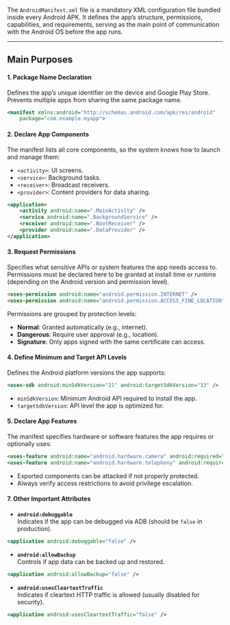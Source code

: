 The `AndroidManifest.xml` file is a mandatory XML configuration file bundled inside every Android APK. It defines the app’s structure, permissions, capabilities, and requirements, serving as the main point of communication with the Android OS before the app runs.

---

## Main Purposes

#### 1. Package Name Declaration

Defines the app’s unique identifier on the device and Google Play Store. Prevents multiple apps from sharing the same package name.

```xml
<manifest xmlns:android="http://schemas.android.com/apk/res/android"
    package="com.example.myapp">
```

#### 2. Declare App Components

The manifest lists all core components, so the system knows how to launch and manage them:

- `<activity>`: UI screens.
- `<service>`: Background tasks.
- `<receiver>`: Broadcast receivers.
- `<provider>`: Content providers for data sharing.

```xml
<application>
    <activity android:name=".MainActivity" />
    <service android:name=".BackgroundService" />
    <receiver android:name=".BootReceiver" />
    <provider android:name=".DataProvider" />
</application>
```

#### 3. Request Permissions

Specifies what sensitive APIs or system features the app needs access to. Permissions must be declared here to be granted at install time or runtime (depending on the Android version and permission level).

```xml
<uses-permission android:name="android.permission.INTERNET" />
<uses-permission android:name="android.permission.ACCESS_FINE_LOCATION" />
```
Permissions are grouped by protection levels:

- **Normal**: Granted automatically (e.g., internet).
- **Dangerous**: Require user approval (e.g., location).
- **Signature**: Only apps signed with the same certificate can access.


#### 4. Define Minimum and Target API Levels

Defines the Android platform versions the app supports:
```xml
<uses-sdk android:minSdkVersion="21" android:targetSdkVersion="33" />
```
- `minSdkVersion`: Minimum Android API required to install the app.
- `targetSdkVersion`: API level the app is optimized for.



#### 5. Declare App Features

The manifest specifies hardware or software features the app requires or optionally uses:
```xml
<uses-feature android:name="android.hardware.camera" android:required="true" />
<uses-feature android:name="android.hardware.telephony" android:required="false" />
```

- Exported components can be attacked if not properly protected.    
- Always verify access restrictions to avoid privilege escalation.

#### 7. Other Important Attributes

- **`android:debuggable`**  
Indicates if the app can be debugged via ADB (should be `false` in production).
```xml
<application android:debuggable="false" />
```

- **`android:allowBackup`**  
Controls if app data can be backed up and restored.
```xml
<application android:allowBackup="false" />
```

- **`android:usesCleartextTraffic`**  
Indicates if cleartext HTTP traffic is allowed (usually disabled for security).
```xml
<application android:usesCleartextTraffic="false" />
```